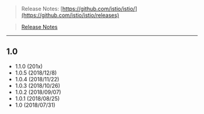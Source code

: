 > Release Notes: [https://github.com/istio/istio/](https://github.com/istio/istio/releases)

> [Release Notes](https://istio.io/about/notes/)

---

## 1.0

* 1.1.0 (201x)
* 1.0.5 (2018/12/8)
* 1.0.4 (2018/11/22)
* 1.0.3 (2018/10/26)
* 1.0.2 (2018/09/07)
* 1.0.1 (2018/08/25)
* 1.0 (2018/07/31)